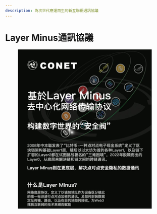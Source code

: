```yaml
---
description: 為次世代應運而生的新互聯網通訊協議
---
```


# Layer Minus通訊協議

<figure><img src="../../../.gitbook/assets/image (31).png" alt=""><figcaption></figcaption></figure>

